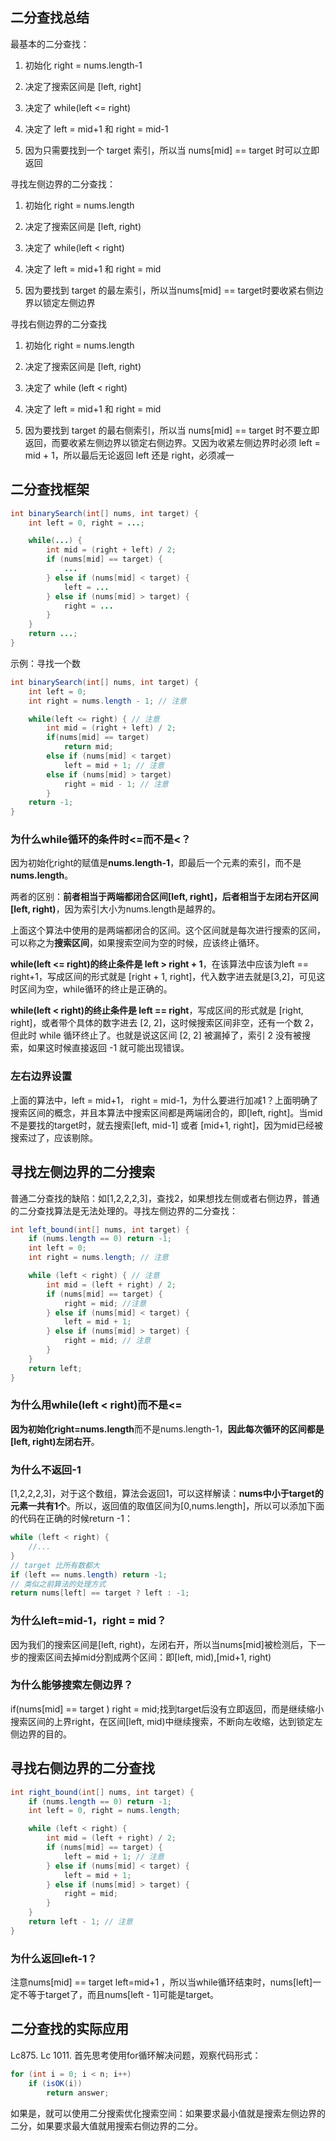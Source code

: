 <!--
 * @Author: QingHui Meng
 * @Date: 2021-04-01 13:35:19
-->
## 二分查找总结
最基本的二分查找：
1. 初始化 right = nums.length-1
2. 决定了搜索区间是 [left, right]
3. 决定了 while(left <= right)
4. 决定了 left = mid+1 和 right = mid-1

5. 因为只需要找到一个 target 索引，所以当 nums[mid] == target 时可以立即返回

寻找左侧边界的二分查找：
1. 初始化 right = nums.length
2. 决定了搜索区间是 [left, right)
3. 决定了 while(left < right)
4. 决定了 left = mid+1 和 right = mid

5. 因为要找到 target 的最左索引，所以当nums[mid] == target时要收紧右侧边界以锁定左侧边界

寻找右侧边界的二分查找
1. 初始化 right = nums.length
2. 决定了搜索区间是 [left, right)
3. 决定了 while (left < right)
4. 决定了 left = mid+1 和 right = mid

5. 因为要找到 target 的最右侧索引，所以当 nums[mid] == target 时不要立即返回，而要收紧左侧边界以锁定右侧边界。又因为收紧左侧边界时必须 left = mid + 1，所以最后无论返回 left 还是 right，必须减一



## 二分查找框架
```java
int binarySearch(int[] nums, int target) {
    int left = 0, right = ...;

    while(...) {
        int mid = (right + left) / 2;
        if (nums[mid] == target) {
            ...
        } else if (nums[mid] < target) {
            left = ...
        } else if (nums[mid] > target) {
            right = ...
        }
    }
    return ...;
}
```
示例：寻找一个数
```java
int binarySearch(int[] nums, int target) {
    int left = 0; 
    int right = nums.length - 1; // 注意

    while(left <= right) { // 注意
        int mid = (right + left) / 2;
        if(nums[mid] == target)
            return mid; 
        else if (nums[mid] < target)
            left = mid + 1; // 注意
        else if (nums[mid] > target)
            right = mid - 1; // 注意
        }
    return -1;
}
```
### 为什么while循环的条件时<=而不是<？
因为初始化right的赋值是**nums.length-1**，即最后一个元素的索引，而不是**nums.length**。

两者的区别：**前者相当于两端都闭合区间[left, right]，后者相当于左闭右开区间[left, right)**，因为索引大小为nums.length是越界的。

上面这个算法中使用的是两端都闭合的区间。这个区间就是每次进行搜索的区间，可以称之为**搜索区间**，如果搜索空间为空的时候，应该终止循环。

**while(left <= right)的终止条件是 left > right + 1**，在该算法中应该为left == right+1，写成区间的形式就是 [right + 1, right]，代入数字进去就是[3,2]，可见这时区间为空，while循环的终止是正确的。

**while(left < right)的终止条件是 left == right**，写成区间的形式就是 [right, right]，或者带个具体的数字进去 [2, 2]，这时候搜索区间非空，还有一个数 2，但此时 while 循环终止了。也就是说这区间 [2, 2] 被漏掉了，索引 2 没有被搜索，如果这时候直接返回 -1 就可能出现错误。

### 左右边界设置
上面的算法中，left = mid+1， right = mid-1，为什么要进行加减1？上面明确了搜索区间的概念，并且本算法中搜索区间都是两端闭合的，即[left, right]。当mid不是要找的target时，就去搜索[left, mid-1] 或者 [mid+1, right]，因为mid已经被搜索过了，应该剔除。


## 寻找左侧边界的二分搜索
普通二分查找的缺陷：如[1,2,2,2,3]，查找2，如果想找左侧或者右侧边界，普通的二分查找算法是无法处理的。寻找左侧边界的二分查找：
```java
int left_bound(int[] nums, int target) {
    if (nums.length == 0) return -1;
    int left = 0;
    int right = nums.length; // 注意

    while (left < right) { // 注意
        int mid = (left + right) / 2;
        if (nums[mid] == target) {
            right = mid; //注意
        } else if (nums[mid] < target) {
            left = mid + 1;
        } else if (nums[mid] > target) {
            right = mid; // 注意
        }
    }
    return left;
}
```
### 为什么用while(left < right)而不是<=
**因为初始化right=nums.length**而不是nums.length-1，**因此每次循环的区间都是[left, right)左闭右开**。

### 为什么不返回-1
[1,2,2,2,3]，对于这个数组，算法会返回1，可以这样解读：**nums中小于target的元素一共有1个**。所以，返回值的取值区间为[0,nums.length]，所以可以添加下面的代码在正确的时候return -1：
```java
while (left < right) {
    //...
}
// target 比所有数都大
if (left == nums.length) return -1;
// 类似之前算法的处理方式
return nums[left] == target ? left : -1;
```
### 为什么left=mid-1，right = mid？
因为我们的搜索区间是[left, right)，左闭右开，所以当nums[mid]被检测后，下一步的搜索区间去掉mid分割成两个区间：即[left, mid),[mid+1, right)

### 为什么能够搜索左侧边界？
if(nums[mid] == target ) right = mid;找到target后没有立即返回，而是继续缩小搜索区间的上界right，在区间[left, mid)中继续搜索，不断向左收缩，达到锁定左侧边界的目的。

## 寻找右侧边界的二分查找
```java
int right_bound(int[] nums, int target) {
    if (nums.length == 0) return -1;
    int left = 0, right = nums.length;

    while (left < right) {
        int mid = (left + right) / 2;
        if (nums[mid] == target) {
            left = mid + 1; // 注意
        } else if (nums[mid] < target) {
            left = mid + 1;
        } else if (nums[mid] > target) {
            right = mid;
        }
    }
    return left - 1; // 注意
}
```
### 为什么返回left-1？
注意nums[mid] == target  left=mid+1  ，所以当while循环结束时，nums[left]一定不等于target了，而且nums[left - 1]可能是target。




## 二分查找的实际应用
Lc875. Lc 1011. 首先思考使用for循环解决问题，观察代码形式：
```java
for (int i = 0; i < n; i++)
    if (isOK(i))
        return answer;
```
如果是，就可以使用二分搜索优化搜索空间：如果要求最小值就是搜索左侧边界的二分，如果要求最大值就用搜索右侧边界的二分。

